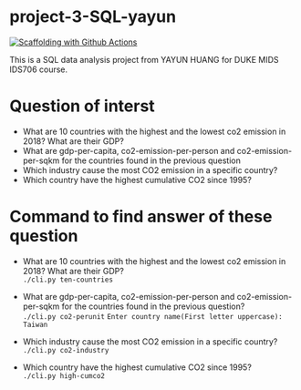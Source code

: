 # project-3-SQL-yayun
[![Scaffolding with Github Actions](https://github.com/nogibjj/project-3-SQL-yayun/actions/workflows/main.yml/badge.svg?branch=main)](https://github.com/nogibjj/project-3-SQL-yayun/actions/workflows/main.yml)

This is a SQL data analysis project from YAYUN HUANG for DUKE MIDS IDS706 course.

# Question of interst
* What are 10 countries with the highest and the lowest co2 emission in 2018? What are their GDP?
* What are gdp-per-capita, co2-emission-per-person and co2-emission-per-sqkm for the countries found in the previous question
* Which industry cause the most CO2 emission in a specific country?
* Which country have the highest cumulative CO2 since 1995?


# Command to find answer of these question
* What are 10 countries with the highest and the lowest co2 emission in 2018? What are their GDP?  
`./cli.py ten-countries`

* What are gdp-per-capita, co2-emission-per-person and co2-emission-per-sqkm for the countries found in the previous question?  
`./cli.py co2-perunit`
`Enter country name(First letter uppercase): Taiwan`

* Which industry cause the most CO2 emission in a specific country?  
`./cli.py co2-industry`

* Which country have the highest cumulative CO2 since 1995?  
`./cli.py high-cumco2`

